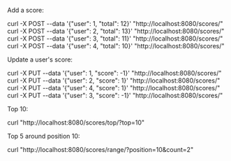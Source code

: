 Add a score:

curl -X POST --data '{"user": 1, "total": 12}' "http://localhost:8080/scores/"
curl -X POST --data '{"user": 2, "total": 13}' "http://localhost:8080/scores/"
curl -X POST --data '{"user": 3, "total": 11}' "http://localhost:8080/scores/"
curl -X POST --data '{"user": 4, "total": 10}' "http://localhost:8080/scores/"

Update a user's score:

curl -X PUT --data '{"user": 1, "score": -1}' "http://localhost:8080/scores/"
curl -X PUT --data '{"user": 2, "score": 1}' "http://localhost:8080/scores/"
curl -X PUT --data '{"user": 4, "score": 1}' "http://localhost:8080/scores/"
curl -X PUT --data '{"user": 3, "score": -1}' "http://localhost:8080/scores/"

Top 10:

curl "http://localhost:8080/scores/top/?top=10"

Top 5 around position 10:

curl "http://localhost:8080/scores/range/?position=10&count=2"

